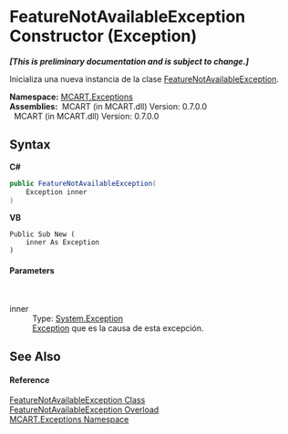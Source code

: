 # FeatureNotAvailableException Constructor (Exception)
 _**\[This is preliminary documentation and is subject to change.\]**_

Inicializa una nueva instancia de la clase <a href="bb525e05-5128-0380-c6e0-56daa1f4dd73">FeatureNotAvailableException</a>.

**Namespace:**&nbsp;<a href="36e6166c-cb29-ee06-1b8a-ebc61fae7b0a">MCART.Exceptions</a><br />**Assemblies:**&nbsp;&nbsp;MCART (in MCART.dll) Version: 0.7.0.0<br />&nbsp;&nbsp;MCART (in MCART.dll) Version: 0.7.0.0<br />

## Syntax

**C#**<br />
``` C#
public FeatureNotAvailableException(
	Exception inner
)
```

**VB**<br />
``` VB
Public Sub New ( 
	inner As Exception
)
```


#### Parameters
&nbsp;<dl><dt>inner</dt><dd>Type: <a href="http://msdn2.microsoft.com/es-es/library/c18k6c59" target="_blank">System.Exception</a><br /><a href="http://msdn2.microsoft.com/es-es/library/c18k6c59" target="_blank">Exception</a> que es la causa de esta excepción.</dd></dl>

## See Also


#### Reference
<a href="bb525e05-5128-0380-c6e0-56daa1f4dd73">FeatureNotAvailableException Class</a><br /><a href="9c9f8dcd-c4c7-695b-f19a-ff1408c33066">FeatureNotAvailableException Overload</a><br /><a href="36e6166c-cb29-ee06-1b8a-ebc61fae7b0a">MCART.Exceptions Namespace</a><br />